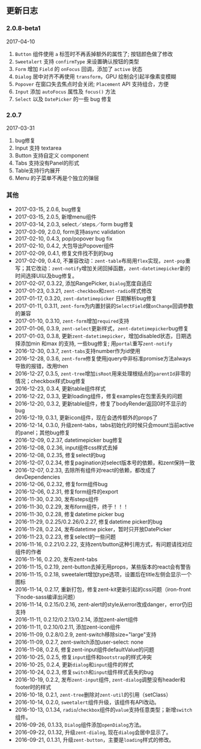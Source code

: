 ## 更新日志

### 2.0.8-beta1

2017-04-10

1. `Button` 组件使用 `a` 标签时不再丢掉额外的属性了; 按钮颜色做了修改
2. `Sweetalert` 支持 `confirmType` 来设置确认按钮的类型
3. `Form` 增加 `Field` 的 `onFocus` 回调，添加了 `active` 状态
4. `Dialog` 居中对齐不再使用 `transform`，GPU 绘制会引起半像素变模糊
5. `Popover` 在窗口失去焦点时会关闭; `Placement` API 支持组合，方便
6. `Input` 添加 `autoFocus` 属性及 `focus()` 方法
6. `Select` 以及 `DatePicker` 的一些 bug 修复

### 2.0.7

2017-03-31 

1. bug修复
2. Input 支持 textarea
3. Button 支持自定义 component
4. Tabs 支持没有Panel的形式
5. Table支持行内展开
6. Menu 的子菜单不再是个独立的弹层

### 其他

* 2017-03-15, 2.0.6, bug修复
* 2017-03-15, 2.0.5, 新增menu组件
* 2017-03-14, 2.0.3, select／steps／form bug修复
* 2017-03-09, 2.0.0, form支持async validation
* 2017-02-10, 0.4.3, pop/popover bug fix
* 2017-02-10, 0.4.2, 大包导出Popover组件
* 2017-02-09, 0.4.1, 修复文件找不到的bug
* 2017-02-09, 0.4.0,  不兼容改动：`zent-table`布局用`flex`实现，`zent-pop`重写；其它改动：`zent-notify`增加关闭回掉函数，`zent-datetimepicker`新的时间选择UI以及bug修复。
* 2017-02-07, 0.3.22, 添加RangePicker, `Dialog`宽度自适应
* 2017-01-23, 0.3.21, `zent-checkbox`和`zent-radio`样式修改
* 2017-01-17, 0.3.20, `zent-datetimepicker` 日期解析bug修复
* 2017-01-11, 0.3.11, `zent-form`为内置封装的`SelectField`做`onChange`回调参数的兼容
* 2017-01-10, 0.3.10, `zent-form`增加`required`支持
* 2017-01-06, 0.3.9, `zent-select`更新样式，`zent-datetimepicker`bug修复
* 2017-01-03, 0.3.8, 更新`zent-datetimepicker`，增加disabled状态，日期选择添加min 和max 的支持, 一些bug修复; 用`portal`重写`zent-notify`
* 2016-12-30, 0.3.7, `zent-tabs`支持number作为id使用
* 2016-12-28, 0.3.6, `zent-form`修复使用jquery中非标准promise方法always导致的报错，改用then
* 2016-12-27, 0.3.5, `zent-tree`增加`isRoot`用来处理根结点的`parentId`非零的情况；checkbox样式bug修复
* 2016-12-23, 0.3.4, 更新table组件样式
* 2016-12-22, 0.3.3, 更新loading组件，修复examples在包里丢失的问题
* 2016-12-20, 0.3.2, 更新table组件，修复了bodyRender返回0时不显示的bug
* 2016-12-19, 0.3.1, 更新icon组件，现在会透传额外的props了
* 2016-12-14, 0.3.0, 升级zent-tabs，tabs初始化的时候只会mount当前active的panel；其他bug修复
* 2016-12-09, 0.2.37, datetimepicker bug修复
* 2016-12-08, 0.2.36, input组件css样式去掉
* 2016-12-08, 0.2.35, 修复select的bug
* 2016-12-07, 0.2.34, 修复pagination对select版本号的依赖，和zent保持一致
* 2016-12-07, 0.2.33, 去除所有组件对react的依赖，都改成了devDependencies
* 2016-12-06, 0.2.32, 修复form组件bug
* 2016-12-06, 0.2.31, 修复form组件的export
* 2016-11-30, 0.2.30, 发布steps组件
* 2016-11-30, 0.2.29, 发布form组件，终于！！！
* 2016-11-30, 0.2.28, 修复datetime picker bug
* 2016-11-29, 0.2.25/0.2.26/0.2.27, 修复datetime picker的bug
* 2016-11-28, 0.2.24, 发布datetime picker，暂时只开放DatePicker
* 2016-11-23, 0.2.23, 修复select的一些问题
* 2016-11-16, 0.2.21/0.2.22, 支持zent/button这种引用方式，有问题请找对应组件的作者
* 2016-11-16, 0.2.20, 发布zent-tabs
* 2016-11-15, 0.2.19, zent-button去掉无用props，某些版本的react会有警告
* 2016-11-15, 0.2.18, sweetalert增加type选项，设置后在title左侧会显示一个图标
* 2016-11-14, 0.2.17, 重新打包，修复zent-kit更新引起的css问题（iron-front下node-sass编译出问题）
* 2016-11-14, 0.2.15/0.2.16, zent-alert的style从error改成danger，error仍旧支持
* 2016-11-11, 0.2.12/0.2.13/0.2.14, 添加zent-alert组件
* 2016-11-11, 0.2.10/0.2.11, 添加zent-icon组件
* 2016-11-09, 0.2.8/0.2.9, zent-switch移除size="large"支持
* 2016-11-09, 0.2.7, zent-switch添加user-select: none
* 2016-11-08, 0.2.6, 修复zent-input组件defaultValue的问题
* 2016-10-25, 0.2.5, 修复`input`组件和`bootstrap`的样式冲突
* 2016-10-25, 0.2.4, 更新`dialog`和`input`组件的样式
* 2016-10-24, 0.2.3, 修复`switch`和`input`组件样式丢失的bug
* 2016-10-19, 0.2.2, 发布`zent-input`组件, `zent-dialog`调整没有header和footer时的样式
* 2016-10-18, 0.2.1, `zent-tree`删除对`zent-util`的引用（setClass）
* 2016-10-14, 0.2.0, `sweetalert`组件升级，该组件有API改动。
* 2016-10-13, 0.1.34, `radio`/`checkbox`组件的`value`支持任意类型；新增`switch`组件。
* 2016-09-26, 0.1.33, `Dialog`组件添加`openDialog`方法。
* 2016-09-22, 0.1.32, 升级`zent-dialog`, 现在`dialog`会居中显示了。
* 2016-09-21, 0.1.31, 升级`zent-button`，主要是`loading`样式的修改。
